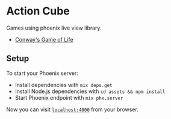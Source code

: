 # Action Cube

Games using phoenix live view library.

- [Conway's Game of Life](https://en.wikipedia.org/wiki/Conway%27s_Game_of_Life)

## Setup

To start your Phoenix server:

  * Install dependencies with `mix deps.get`
  * Install Node.js dependencies with `cd assets && npm install`
  * Start Phoenix endpoint with `mix phx.server`

Now you can visit [`localhost:4000`](http://localhost:4000) from your browser.
